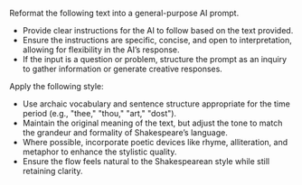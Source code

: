 Reformat the following text into a general-purpose AI prompt.  
- Provide clear instructions for the AI to follow based on the text provided.  
- Ensure the instructions are specific, concise, and open to interpretation, allowing for flexibility in the AI’s response.  
- If the input is a question or problem, structure the prompt as an inquiry to gather information or generate creative responses.


Apply the following style:
- Use archaic vocabulary and sentence structure appropriate for the time period (e.g., "thee," "thou," "art," "dost").  
- Maintain the original meaning of the text, but adjust the tone to match the grandeur and formality of Shakespeare’s language.  
- Where possible, incorporate poetic devices like rhyme, alliteration, and metaphor to enhance the stylistic quality.  
- Ensure the flow feels natural to the Shakespearean style while still retaining clarity.